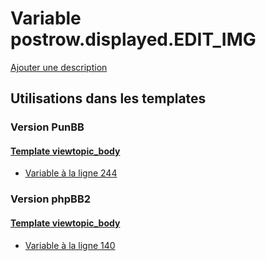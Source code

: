 # Variable postrow.displayed.EDIT_IMG
[Ajouter une description](https://fa-tvars.appspot.com/var/postrow.displayed.EDIT_IMG)

## Utilisations dans les templates

### Version PunBB

#### [Template viewtopic_body](punbb/viewtopic_body.md)
* [Variable &agrave; la ligne 244](../punbb/viewtopic_body.tpl#L244)

### Version phpBB2

#### [Template viewtopic_body](subsilver/viewtopic_body.md)
* [Variable &agrave; la ligne 140](../subsilver/viewtopic_body.tpl#L140)